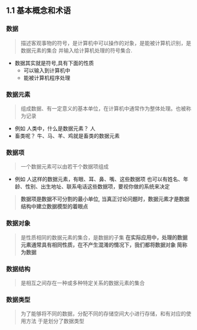 ## 1.1 基本概念和术语
### 数据
>描述客观事物的符号，是计算机中可以操作的对象，是能被计算机识别，是数据元素的集合
并输入给计算机处理的符号集合.
* 数据其实就是符号,具有下面的性质
    * 可以输入到计算机中
    * 能被计算机程序处理
### 数据元素
> 组成数据、有一定意义的基本单位，在计算机中通常作为整体处理。也被称为记录
* 例如 人类中，什么是数据元素？ 人
* 畜类呢？ 牛、马、羊、鸡就是畜类的数据元素
### 数据项
> 一个数据元素可以由若干个数据项组成
* 例如 人这样的数据元素，有眼、耳、鼻、嘴、这些数据项
也可以有姓名、年龄、性别、出生地址、联系电话这些数据项，要视你做的系统来决定
>**数据项是数据不可分割的最小单位,**
**当真正讨论问题时，数据元素才是数据结构中建立数据模型的着眼点**
### 数据对象
> 是性质相同的数据元素的集合，是数据的子集
**在实际应用中，处理的数据元素通常具有相同性质，在不产生混淆的情况下，我们都将数据对象
简称为数据**
### 数据结构
> 是相互之间存在一种或多种特定关系的数据元素的集合
### 数据类型
> 为了能够将不同的数据，分配不同的存储空间大小进行存储，和有对应的使用方法
于是划分了数据类型